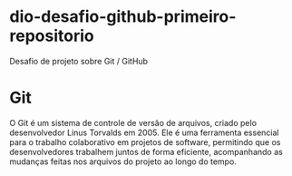 # dio-desafio-github-primeiro-repositorio
Desafio de projeto sobre Git / GitHub

# Git

O Git é um sistema de controle de versão de arquivos, criado pelo desenvolvedor Linus Torvalds em 2005. Ele é uma ferramenta essencial para o trabalho colaborativo em projetos de software, permitindo que os desenvolvedores trabalhem juntos de forma eficiente, acompanhando as mudanças feitas nos arquivos do projeto ao longo do tempo.

